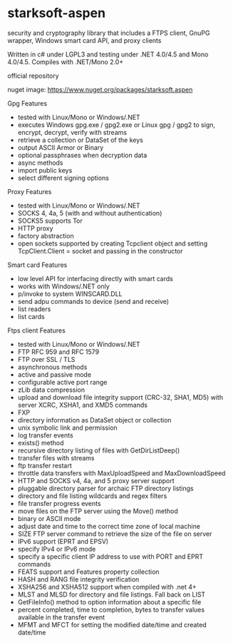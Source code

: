 # starksoft-aspen
security and cryptography library that includes a FTPS client, GnuPG wrapper, Windows smart card API, and proxy clients

Written in c# under LGPL3 and testing under .NET 4.0/4.5 and Mono 4.0/4.5.  Compiles with .NET/Mono 2.0+

official repository

nuget image: https://www.nuget.org/packages/starksoft.aspen

Gpg Features
* tested with Linux/Mono or Windows/.NET
* executes Windows gpg.exe / gpg2.exe or Linux gpg / gpg2 to sign, encrypt, decrypt, verify with streams
* retrieve a collection or DataSet of the keys
* output ASCII Armor or Binary
* optional passphrases when decryption data
* async methods
* import public keys
* select different signing options

Proxy Features
* tested with Linux/Mono or Windows/.NET
* SOCKS 4, 4a, 5 (with and without authentication)
* SOCKS5 supports Tor
* HTTP proxy
* factory abstraction
* open sockets supported by creating Tcpclient object and setting TcpClient.Client = socket and passing in the constructor

Smart card Features
* low level API for interfacing directly with smart cards
* works with Windows/.NET only
* p/invoke to system WINSCARD.DLL
* send adpu commands to device (send and receive)
* list readers
* list cards

Ftps client Features
* tested with Linux/Mono or Windows/.NET
* FTP RFC 959 and RFC 1579
* FTP over SSL / TLS
* asynchronous methods
* active and passive mode
* configurable active port range
* zLib data compression 
* upload and download file integrity support (CRC-32, SHA1, MD5)  with server XCRC, XSHA1, and XMD5 commands
* FXP 
* directory information as DataSet object or collection
* unix symbolic link and permission
* log transfer events
* exists() method
* recursive directory listing of files with GetDirListDeep()
* transfer files with streams
* ftp transfer restart
* throttle data transfers with MaxUploadSpeed and MaxDownloadSpeed 
* HTTP and SOCKS v4, 4a, and 5 proxy server support
* pluggable directory parser for archaic FTP directory listings
* directory and file listing wildcards and regex filters
* file transfer progress events
* move files on the FTP server using the Move() method
* binary or ASCII mode
* adjust date and time to the correct time zone of local machine
* SIZE FTP server command to retrieve the size of the file on server
* IPv6 support (EPRT and EPSV)
* specify IPv4 or IPv6 mode
* specify a specific client IP address to use with PORT and EPRT commands
* FEATS support and Features property collection
* HASH and RANG file integrity verification
* XSHA256 and XSHA512 support when compiled with .net 4+
* MLST and MLSD for directory and file listings. Fall back on LIST
* GetFileInfo() method to option information about a specific file
* percent completed, time to completion, bytes to transfer values available in the transfer event
* MFMT and MFCT for setting the modified date/time and created date/time 

